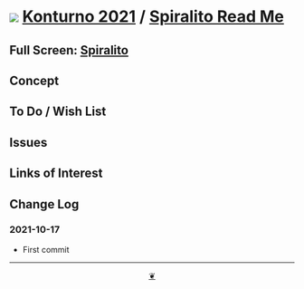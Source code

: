 # [![](https://pushme-pullyou.github.io/tootoo-2021/lib/assets/icons/mark-github.svg )](https://github.com/konturno/konturno.github.io/ "Source code on GitHub" ) [Konturno 2021]( https://kionturno.github.io/ "Home page" )  / [Spiralito Read Me]( https://konturno.github.io/#sandbox/spiralito/r-2021-10-17/spiralito/README.md)


<!--@@@
<div class=iframe-resize ><iframe src=https://konturno.github.io/sandbox/spiralito/r-2021-10-17/ height=100% width=100% ></iframe></div>
_"Spiralito" in a resizable window. One finger to rotate. Two to zoom._
@@@-->

## Full Screen: [Spiralito]( https://konturno.github.io/sandbox/spiralito/r-2021-10-17/ )

## Concept


## To Do / Wish List


## Issues


## Links of Interest


## Change Log


### 2021-10-17

* First commit


***

<center title="Hello! Click me to go up to the top" ><a class=aDingbat href=javascript:window.scrollTo(0,0);> ❦ </a></center>

